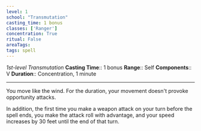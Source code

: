 ```yaml
---
level: 1
school: "Transmutation"
casting_time: 1 bonus
classes: ['Ranger']
concentration: True
ritual: False
areaTags: 
tags: spell
---
```


_1st-level Transmutation_
**Casting Time**:: 1 bonus
**Range**:: Self
**Components**:: V
**Duration**:: Concentration, 1 minute

---

You move like the wind. For the duration, your movement doesn't provoke opportunity attacks.

In addition, the first time you make a weapon attack on your turn before the spell ends, you make the attack roll with advantage, and your speed increases by 30 feet until the end of that turn.



